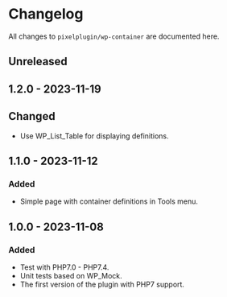 # Changelog

All changes to `pixelplugin/wp-container` are documented here.

## Unreleased

## 1.2.0 - 2023-11-19

## Changed

- Use WP_List_Table for displaying definitions.

## 1.1.0 - 2023-11-12

### Added

- Simple page with container definitions in Tools menu.

## 1.0.0 - 2023-11-08

### Added

- Test with PHP7.0 - PHP7.4.
- Unit tests based on WP_Mock.
- The first version of the plugin with PHP7 support.
